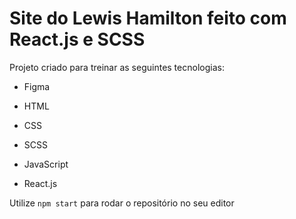 # Site do Lewis Hamilton feito com React.js e SCSS

Projeto criado para treinar as seguintes tecnologias:
* Figma
* HTML

* CSS
* SCSS

* JavaScript
* React.js

Utilize `npm start` para rodar o repositório no seu editor
